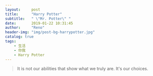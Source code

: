```yaml
---
layout:     post
title:      "Harry Potter"
subtitle:   " \"Mr. Potter\" "
date:       2019-01-22 10:31:45
author:     "Reno"
header-img: "img/post-bg-harrypotter.jpg"
catalog: true
tags:
    - 生活
    - 你我
    - Harry Potter
---
```


> It is not our abilities that show what we truly are. It's our choices. 

